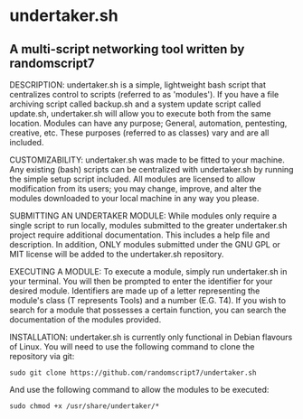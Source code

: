 # undertaker.sh

A multi-script networking tool written by randomscript7
--------------------------------------------------------------

DESCRIPTION: undertaker.sh is a simple, lightweight bash script that centralizes control to scripts (referred to as 'modules').
If you have a file archiving script called backup.sh and a system update script called update.sh, undertaker.sh will allow you to execute both from the same location. Modules can have any purpose; General, automation, pentesting, creative, etc. These purposes (referred to as classes) vary and are all included.

CUSTOMIZABILITY: undertaker.sh was made to be fitted to your machine. Any existing (bash) scripts can be centralized with undertaker.sh by running the simple setup script included. All modules are licensed to allow modification from its users; you may change, improve, and alter the modules downloaded to your local machine in any way you please.

SUBMITTING AN UNDERTAKER MODULE: While modules only require a single script to run locally, modules submitted to the greater undertaker.sh project require additional documentation. This includes a help file and description. In addition, ONLY modules submitted under the GNU GPL or MIT license will be added to the undertaker.sh repository.

EXECUTING A MODULE: To execute a module, simply run undertaker.sh in your terminal. You will then be prompted to enter the identifier for your desired module. Identifiers are made up of a letter representing the module's class (T represents Tools) and a number (E.G. T4). If you wish to search for a module that possesses a certain function, you can search the documentation of the modules provided.

INSTALLATION: undertaker.sh is currently only functional in Debian flavours of Linux. You will need to use the following command to clone the repository via git:
```
sudo git clone https://github.com/randomscript7/undertaker.sh
```
And use the following command to allow the modules to be executed:
```
sudo chmod +x /usr/share/undertaker/*
```
